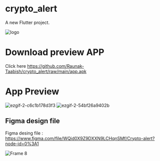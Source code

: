 # crypto_alert

A new Flutter project.

![logo](https://user-images.githubusercontent.com/68766724/140683865-594593d0-f4f9-4b5c-acf4-8bd2f1320834.png)

# Download preview APP

Click here https://github.com/Raunak-Taabish/crypto_alert/raw/main/app.apk


# App Preview

![ezgif-2-c6c1b178d3f3](https://user-images.githubusercontent.com/68766724/140732624-7d297412-1ff4-49b6-94b1-a0b6472fd5fe.gif)
![ezgif-2-54bf26a9402b](https://user-images.githubusercontent.com/68766724/140733371-3586235a-4353-4316-909a-1882fc2026f4.gif)


## Figma design file

Figma desing file : https://www.figma.com/file/WQid0X9Z9DXXN9LCHqnSMf/Crypto-alert?node-id=0%3A1

![Frame 8](https://user-images.githubusercontent.com/68766724/140684129-5d0c877b-d06f-4058-ba37-4c49d25814a9.png)



